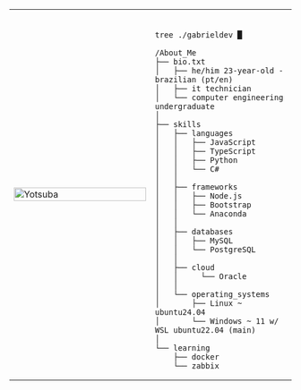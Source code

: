 <table>
  <tr>
    <td style="width: 50%;">
      <img src="https://i.imgur.com/wTF8MkU.jpeg" alt="Yotsuba" align="center" style="width: 100%; border: none;"/>
    </td>
    <td style="width: 50%; vertical-align: top;">
      <p style="font-family: 'Courier New', monospace; font-size: 35px; font-weight: bold; color: #333;">
        
	tree ./gabrieldev █
 </p>
      
    /About_Me
    ├── bio.txt
    │   ├── he/him 23-year-old - brazilian (pt/en)
    │   ├── it technician
    │   └── computer engineering undergraduate
    │
    ├── skills
    │   ├── languages
    │   │   ├── JavaScript
    │   │   ├── TypeScript
    │   │   ├── Python
    │   │   └── C#
    │   │
    │   ├── frameworks
    │   │   ├── Node.js
    │   │   ├── Bootstrap
    │   │   └── Anaconda
    │   │ 
    │   ├── databases
    │   │   ├── MySQL
    │   │   └── PostgreSQL
    │   │ 
    │   ├── cloud
    │   │     └── Oracle
    │   │
    │   └── operating_systems
    │       ├── Linux ~ ubuntu24.04
    │       └── Windows ~ 11 w/ WSL ubuntu22.04 (main)
    │   
    └── learning
        ├── docker
        └── zabbix
  </tr>
</table>

